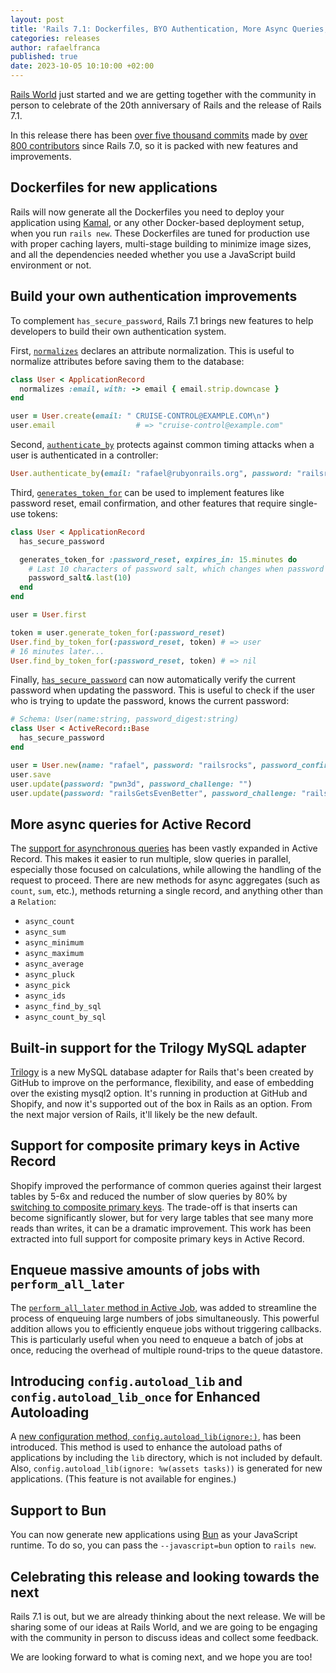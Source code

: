 ```yaml
---
layout: post
title: 'Rails 7.1: Dockerfiles, BYO Authentication, More Async Queries, and more!'
categories: releases
author: rafaelfranca
published: true
date: 2023-10-05 10:10:00 +02:00
---
```


[Rails World](https://rubyonrails.org/world) just started and we are getting together with the community in person
to celebrate of the 20th anniversary of Rails and the release of Rails 7.1.

In this release there has been [over five thousand commits](https://github.com/rails/rails/compare/v7.0.8...7-1-stable) made by [over 800 contributors](https://contributors.rubyonrails.org/releases/7-1-0/contributors) since Rails 7.0, so it is packed with new features and improvements.

## Dockerfiles for new applications

Rails will now generate all the Dockerfiles you need to deploy your application using [Kamal](https://kamal-deploy.org), or any other Docker-based deployment setup, when you run `rails new`. These Dockerfiles are tuned for production use with proper caching layers, multi-stage building to minimize image sizes, and all the dependencies needed whether you use a JavaScript build environment or not.

## Build your own authentication improvements

To complement `has_secure_password`, Rails 7.1 brings new features to help developers to build their
own authentication system.

First, [`normalizes`](https://edgeapi.rubyonrails.org/classes/ActiveRecord/Normalization/ClassMethods.html#method-i-normalizes)
declares an attribute normalization. This is useful to normalize attributes before saving them to the database:

```ruby
class User < ApplicationRecord
  normalizes :email, with: -> email { email.strip.downcase }
end

user = User.create(email: " CRUISE-CONTROL@EXAMPLE.COM\n")
user.email                  # => "cruise-control@example.com"
```

Second, [`authenticate_by`](https://edgeapi.rubyonrails.org/classes/ActiveRecord/SecurePassword/ClassMethods.html#method-i-authenticate_by)
protects against common timing attacks when a user is authenticated in a controller:

```ruby
User.authenticate_by(email: "rafael@rubyonrails.org", password: "railsrocks")
```

Third, [`generates_token_for`](https://edgeapi.rubyonrails.org/classes/ActiveRecord/TokenFor/ClassMethods.html#method-i-generates_token_for)
can be used to implement features like password reset, email confirmation, and other features that require single-use tokens:

```ruby
class User < ApplicationRecord
  has_secure_password

  generates_token_for :password_reset, expires_in: 15.minutes do
    # Last 10 characters of password salt, which changes when password is updated:
    password_salt&.last(10)
  end
end

user = User.first

token = user.generate_token_for(:password_reset)
User.find_by_token_for(:password_reset, token) # => user
# 16 minutes later...
User.find_by_token_for(:password_reset, token) # => nil
```

Finally, [`has_secure_password`](https://edgeapi.rubyonrails.org/classes/ActiveModel/SecurePassword/ClassMethods.html#method-i-has_secure_password)
can now automatically verify the current password when updating the password. This is useful to check if the user who is trying to update the password, knows the current password:

```ruby
# Schema: User(name:string, password_digest:string)
class User < ActiveRecord::Base
  has_secure_password
end

user = User.new(name: "rafael", password: "railsrocks", password_confirmation: "railsrocks")
user.save                                                                      # => true
user.update(password: "pwn3d", password_challenge: "")                         # => false, challenge doesn't authenticate
user.update(password: "railsGetsEvenBetter", password_challenge: "railsrocks") # => true
```

## More async queries for Active Record

The [support for asynchronous queries](https://github.com/rails/rails/pull/44446) has been vastly expanded in Active Record.
This makes it easier to run multiple, slow queries in parallel, especially those focused on calculations, while allowing the handling
of the request to proceed. There are new methods for async aggregates (such as `count`, `sum`, etc.), methods returning a single record, and anything
other than a `Relation`:

- `async_count`
- `async_sum`
- `async_minimum`
- `async_maximum`
- `async_average`
- `async_pluck`
- `async_pick`
- `async_ids`
- `async_find_by_sql`
- `async_count_by_sql`

## Built-in support for the Trilogy MySQL adapter

[Trilogy](https://github.blog/2022-08-25-introducing-trilogy-a-new-database-adapter-for-ruby-on-rails/) is a new MySQL database adapter for Rails that's been created by GitHub to improve on the performance, flexibility, and ease of embedding over the existing mysql2 option. It's running in production at GitHub and Shopify, and now it's supported out of the box in Rails as an option. From the next major version of Rails, it'll likely be the new default.

## Support for composite primary keys in Active Record

Shopify improved the performance of common queries against their largest tables by 5-6x and reduced the number of slow queries by 80% by [switching to composite primary keys](https://shopify.engineering/how-to-introduce-composite-primary-keys-in-rails). The trade-off is that inserts can become significantly slower, but for very large tables that see many more reads than writes, it can be a dramatic improvement. This work has been extracted into full support for composite primary keys in Active Record.

## Enqueue massive amounts of jobs with `perform_all_later`

The [`perform_all_later` method in Active Job](https://edgeapi.rubyonrails.org/classes/ActiveJob.html#method-c-perform_all_later),
was added to streamline the process of enqueuing large numbers of jobs simultaneously. This powerful
addition allows you to efficiently enqueue jobs without triggering callbacks. This is
particularly useful when you need to enqueue a batch of jobs at once, reducing the overhead
of multiple round-trips to the queue datastore.

## Introducing `config.autoload_lib` and `config.autoload_lib_once` for Enhanced Autoloading

A [new configuration method, `config.autoload_lib(ignore:)`](https://edgeapi.rubyonrails.org/classes/Rails/Application/Configuration.html#method-i-autoload_lib),
has been introduced. This method is used to enhance the autoload paths of applications by including the
`lib` directory, which is not included by default. Also, `config.autoload_lib(ignore: %w(assets tasks))`
is generated for new applications. (This feature is not available for engines.)

## Support to Bun

You can now generate new applications using [Bun](https://bun.sh/) as your JavaScript runtime. To do so, you can pass
the `--javascript=bun` option to `rails new`.

## Celebrating this release and looking towards the next

Rails 7.1 is out, but we are already thinking about the next release. We will be sharing some of our ideas at Rails World, and we are going to be engaging with the community in person to discuss ideas and collect some feedback.

We are looking forward to what is coming next, and we hope you are too!
